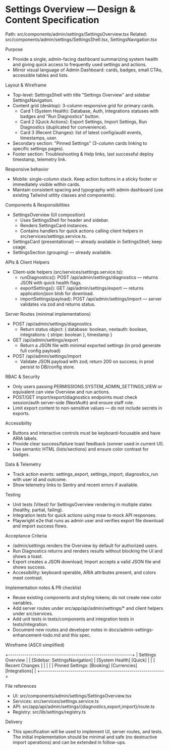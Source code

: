 # Settings Overview — Design & Content Specification

Path: src/components/admin/settings/SettingsOverview.tsx
Related: src/components/admin/settings/SettingsShell.tsx, SettingsNavigation.tsx

Purpose
- Provide a single, admin-facing dashboard summarizing system health and giving quick access to frequently used settings and actions.
- Mirror visual language of Admin Dashboard: cards, badges, small CTAs, accessible tables and lists.

Layout & Wireframe
- Top-level: SettingsShell with title "Settings Overview" and sidebar SettingsNavigation.
- Content grid (desktop): 3-column responsive grid for primary cards.
  - Card 1 (System Health): Database, Auth, Integrations statuses with badges and "Run Diagnostics" button.
  - Card 2 (Quick Actions): Export Settings, Import Settings, Run Diagnostics (duplicated for convenience).
  - Card 3 (Recent Changes): list of latest config/audit events, timestamps, user.
- Secondary section: "Pinned Settings" (3-column cards linking to specific settings pages).
- Footer section: Troubleshooting & Help links, last successful deploy timestamp, telemetry link.

Responsive behavior
- Mobile: single-column stack. Keep action buttons in a sticky footer or immediately visible within cards.
- Maintain consistent spacing and typography with admin dashboard (use existing Tailwind utility classes and components).

Components & Responsibilities
- SettingsOverview (UI composition)
  - Uses SettingsShell for header and sidebar.
  - Renders SettingsCard instances.
  - Contains handlers for quick actions calling client helpers in src/services/settings.service.ts.
- SettingsCard (presentational) — already available in SettingsShell; keep usage.
- SettingsSection (grouping) — already available.

APIs & Client Helpers
- Client-side helpers (src/services/settings.service.ts):
  - runDiagnostics(): POST /api/admin/settings/diagnostics — returns JSON with quick health flags.
  - exportSettings(): GET /api/admin/settings/export — returns application/json blob for download.
  - importSettings(payload): POST /api/admin/settings/import — server validates via zod and returns status.

Server Routes (minimal implementations)
- POST /api/admin/settings/diagnostics
  - Return status object: { database: boolean, nextauth: boolean, integrations: { stripe: boolean }, timestamp }
- GET /api/admin/settings/export
  - Return a JSON file with minimal exported settings (in prod generate full config payload)
- POST /api/admin/settings/import
  - Validate JSON payload with zod; return 200 on success; in prod persist to DB/config store.

RBAC & Security
- Only users passing PERMISSIONS.SYSTEM_ADMIN_SETTINGS_VIEW or equivalent can view Overview and run actions.
- POST/GET import/export/diagnostics endpoints must check session/auth server-side (NextAuth) and ensure staff role.
- Limit export content to non-sensitive values — do not include secrets in exports.

Accessibility
- Buttons and interactive controls must be keyboard-focusable and have ARIA labels.
- Provide clear success/failure toast feedback (sonner used in current UI).
- Use semantic HTML (lists/sections) and ensure color contrast for badges.

Data & Telemetry
- Track action events: settings_export, settings_import, diagnostics_run with user id and outcome.
- Show telemetry links to Sentry and recent errors if available.

Testing
- Unit tests (Vitest) for SettingsOverview rendering in multiple states (healthy, partial, failing).
- Integration tests for quick actions using msw to mock API responses.
- Playwright e2e that runs as admin user and verifies export file download and import success flows.

Acceptance Criteria
- /admin/settings renders the Overview by default for authorized users.
- Run Diagnostics returns and renders results without blocking the UI and shows a toast.
- Export creates a JSON download; Import accepts a valid JSON file and shows success.
- Accessibility: keyboard operable, ARIA attributes present, and colors meet contrast.

Implementation notes & PR checklist
- Reuse existing components and styling tokens; do not create new color variables.
- Add server routes under src/app/api/admin/settings/* and client helpers under src/services.
- Add unit tests in tests/components and integration tests in tests/integration.
- Document new routes and developer notes in docs/admin-settings-enhancement-todo.md and this spec.

Wireframe (ASCII simplified)

+-------------------------------------------------------------+
| Settings Overview                                           |
| [Sidebar: SettingsNavigation]     |  [System Health] [Quick]  |
|                                    [ Recent Changes ]       |
|                                                                 |
| Pinned Settings: [Booking] [Currencies] [Integrations]         |
+-------------------------------------------------------------+

File references
- UI: src/components/admin/settings/SettingsOverview.tsx
- Services: src/services/settings.service.ts
- API: src/app/api/admin/settings/{diagnostics,export,import}/route.ts
- Registry: src/lib/settings/registry.ts

Delivery
- This specification will be used to implement UI, server routes, and tests. The initial implementation should be minimal and safe (no destructive import operations) and can be extended in follow-ups.
